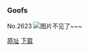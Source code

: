 ### Goofs
No.2623
![图片不见了~~~](https://imgs.xkcd.com/comics/goofs.png)

[原址](https://xkcd.com//2623) [下载](https://imgs.xkcd.com/comics/goofs.png)

